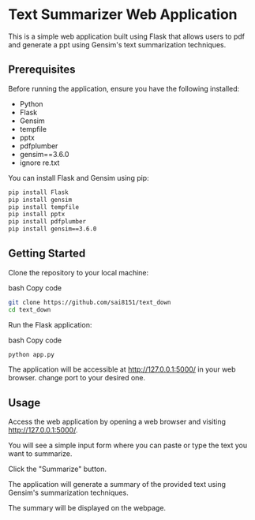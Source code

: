 # Text Summarizer Web Application

This is a simple web application built using Flask that allows users to pdf and generate a ppt using Gensim's text summarization techniques.

## Prerequisites

Before running the application, ensure you have the following installed:

- Python
- Flask
- Gensim
- tempfile
- pptx
- pdfplumber
- gensim==3.6.0
- ignore re.txt

You can install Flask and Gensim using pip:

```bash
pip install Flask
pip install gensim
pip install tempfile
pip install pptx
pip install pdfplumber
pip install gensim==3.6.0
```

## Getting Started

Clone the repository to your local machine:

bash
Copy code

```bash
git clone https://github.com/sai8151/text_down
cd text_down
```

Run the Flask application:

bash
Copy code

```bash
python app.py
```

The application will be accessible at http://127.0.0.1:5000/ in your web browser.
change port to your desired one.

## Usage

Access the web application by opening a web browser and visiting http://127.0.0.1:5000/.

You will see a simple input form where you can paste or type the text you want to summarize.

Click the "Summarize" button.

The application will generate a summary of the provided text using Gensim's summarization techniques.

The summary will be displayed on the webpage.
